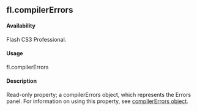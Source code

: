 ## fl.compilerErrors

#### Availability

Flash CS3 Professional.

#### Usage

fl.compilerErrors

#### Description

Read-only property; a compilerErrors object, which represents the Errors panel. For information on using this property, see [compilerErrors object](#!AdobeDocs/developers-animatesdk-docs/test/compilerErrors_object/compilerErrors_summary.md).

